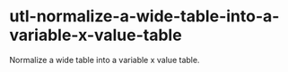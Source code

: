 # utl-normalize-a-wide-table-into-a-variable-x-value-table
Normalize a wide table into a variable x value table.
